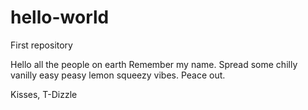 # hello-world
First repository

Hello all the people on earth
Remember my name.
Spread some chilly vanilly easy peasy lemon squeezy vibes.
Peace out. 

Kisses,
T-Dizzle
